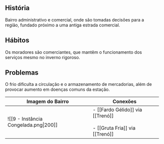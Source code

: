 ## História  
Bairro administrativo e comercial, onde são tomadas decisões para a região, fundado próximo a uma antiga estrada comercial.

## Hábitos  
Os moradores são comerciantes, que mantêm o funcionamento dos serviços mesmo no inverno rigoroso.

## Problemas  
O frio dificulta a circulação e o armazenamento de mercadorias, além de provocar aumento em doenças comuns da estação.



| Imagem do Bairro                      | Conexões                                                               |
| ------------------------------------- | ---------------------------------------------------------------------- |
| ![[9 - Instância Congelada.png\|200]] | - [[Fardo Gélido]] via [[Trenó]]<br><br>- [[Gruta Fria]] via [[Trenó]] |

